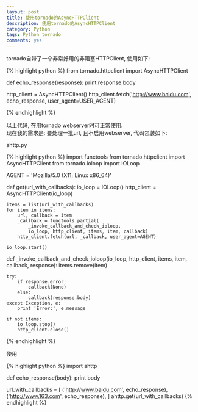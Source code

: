 ```yaml
---
layout: post
title: 使用tornado的AsyncHTTPClient
description: 使用tornado的AsyncHTTPClient
category: Python
tags: Python tornado
comments: yes
---
```


tornado自带了一个非常好用的非阻塞HTTPClient, 使用如下:

{% highlight python %}
from tornado.httpclient import AsyncHTTPClient

def echo_response(response):
    print response.body


http_client = AsyncHTTPClient()
http_client.fetch('http://www.baidu.com', echo_response, 
    user_agent=USER_AGENT)

{% endhighlight %}

以上代码, 在用tornado webserver时可正常使用.  
现在我的需求是: 要处理一批url, 且不启用webserver, 代码包装如下:

ahttp.py

{% highlight python %}
import functools
from tornado.httpclient import AsyncHTTPClient
from tornado.ioloop import IOLoop

AGENT = 'Mozilla/5.0 (X11; Linux x86_64)'


def get(url_with_callbacks):
    io_loop = IOLoop()
    http_client = AsyncHTTPClient(io_loop)

    items = list(url_with_callbacks)
    for item in items:
        url, callback = item
        _callback = functools.partial(
            _invoke_callback_and_check_ioloop, 
            io_loop, http_client, items, item, callback)
        http_client.fetch(url, _callback, user_agent=AGENT)

    io_loop.start()


def _invoke_callback_and_check_ioloop(io_loop, http_client, items, 
                                      item, callback, response):
    items.remove(item)

    try:
        if response.error:
            callback(None)
        else:
            callback(response.body)
    except Exception, e:
        print 'Error:', e.message

    if not items:
        io_loop.stop()
        http_client.close()

{% endhighlight %}


使用

{% highlight python %}
import ahttp

def echo_response(body):
    print body

url_with_callbacks = [
    ('http://www.baidu.com', echo_response),
    ('http://www.163.com', echo_response),
]
ahttp.get(url_with_callbacks)
{% endhighlight %}

